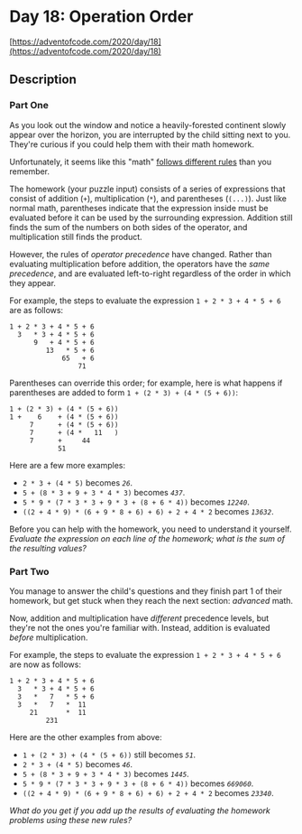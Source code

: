 # Day 18: Operation Order

[https://adventofcode.com/2020/day/18](https://adventofcode.com/2020/day/18)

## Description

### Part One

As you look out the window and notice a heavily-forested continent slowly appear over the horizon, you are interrupted
by the child sitting next to you. They're curious if you could help them with
their <span title="Or &quot;maths&quot;, if you have more than one.">math</span> homework.

Unfortunately, it seems like this "math" [follows different rules](https://www.youtube.com/watch?v=3QtRK7Y2pPU&t=15)
than you remember.

The homework (your puzzle input) consists of a series of expressions that consist of addition (`+`),
multiplication (`*`), and parentheses (`(...)`). Just like normal math, parentheses indicate that the expression inside
must be evaluated before it can be used by the surrounding expression. Addition still finds the sum of the numbers on
both sides of the operator, and multiplication still finds the product.

However, the rules of _operator precedence_ have changed. Rather than evaluating multiplication before addition, the
operators have the _same precedence_, and are evaluated left-to-right regardless of the order in which they appear.

For example, the steps to evaluate the expression `1 + 2 * 3 + 4 * 5 + 6` are as follows:

    1 + 2 * 3 + 4 * 5 + 6
      3   * 3 + 4 * 5 + 6
          9   + 4 * 5 + 6
             13   * 5 + 6
                 65   + 6
                     71

Parentheses can override this order; for example, here is what happens if parentheses are added to
form `1 + (2 * 3) + (4 * (5 + 6))`:

    1 + (2 * 3) + (4 * (5 + 6))
    1 +    6    + (4 * (5 + 6))
         7      + (4 * (5 + 6))
         7      + (4 *   11   )
         7      +     44
                51

Here are a few more examples:

* `2 * 3 + (4 * 5)` becomes _`26`_.
* `5 + (8 * 3 + 9 + 3 * 4 * 3)` becomes _`437`_.
* `5 * 9 * (7 * 3 * 3 + 9 * 3 + (8 + 6 * 4))` becomes _`12240`_.
* `((2 + 4 * 9) * (6 + 9 * 8 + 6) + 6) + 2 + 4 * 2` becomes _`13632`_.

Before you can help with the homework, you need to understand it yourself. _Evaluate the expression on each line of the
homework; what is the sum of the resulting values?_

### Part Two

You manage to answer the child's questions and they finish part 1 of their homework, but get stuck when they reach the
next section: _advanced_ math.

Now, addition and multiplication have _different_ precedence levels, but they're not the ones you're familiar with.
Instead, addition is evaluated _before_ multiplication.

For example, the steps to evaluate the expression `1 + 2 * 3 + 4 * 5 + 6` are now as follows:

    1 + 2 * 3 + 4 * 5 + 6
      3   * 3 + 4 * 5 + 6
      3   *   7   * 5 + 6
      3   *   7   *  11
         21       *  11
             231

Here are the other examples from above:

* `1 + (2 * 3) + (4 * (5 + 6))` still becomes _`51`_.
* `2 * 3 + (4 * 5)` becomes _`46`_.
* `5 + (8 * 3 + 9 + 3 * 4 * 3)` becomes _`1445`_.
* `5 * 9 * (7 * 3 * 3 + 9 * 3 + (8 + 6 * 4))` becomes _`669060`_.
* `((2 + 4 * 9) * (6 + 9 * 8 + 6) + 6) + 2 + 4 * 2` becomes _`23340`_.

_What do you get if you add up the results of evaluating the homework problems using these new rules?_
